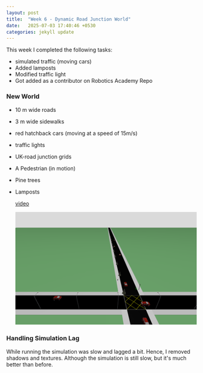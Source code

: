 ```yaml
---
layout: post
title:  "Week 6 - Dynamic Road Junction World"
date:   2025-07-03 17:40:46 +0530
categories: jekyll update
---
```


This week I completed the following tasks:

- simulated traffic (moving cars)
- Added lamposts
- Modified traffic light
- Got added as a contributor on Robotics Academy Repo

<h3>New World</h3>



- 10 m wide roads
- 3 m wide sidewalks
- red hatchback cars (moving at a speed of 15m/s)
- traffic lights
- UK-road junction grids
- A Pedestrian (in motion)
- Pine trees
- Lamposts

  [video](https://youtu.be/4Q1OUOcGa5Y?si=a288G7W1i_ztxKSK)

  ![image](https://github.com/TheRoboticsClub/2025-internship-Astha_Sahu/blob/main/docs/_posts/images/rj.png?raw=true)
  
  
<h3>Handling Simulation Lag</h3>

While running the simulation was slow and lagged a bit. Hence, I removed shadows and textures. Although the simulation is still slow, but it's much better than before.












